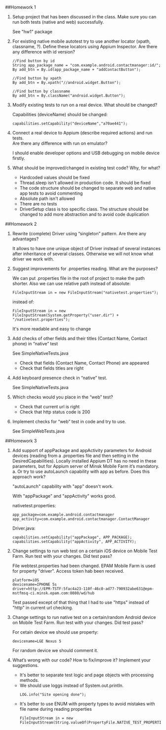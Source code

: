 ##Homework 1

1. Setup project that has been discussed in the class. Make sure you can run both tests (native and web) successfully.<br />

   See "hw1" package

2. For existing native mobile autotest try to use another locator (xpath, classname, ?). 
   Define these locators using Appium Inspector. Are there any difference with id version?<br />

    ```
    //Find button by id
    String app_package_name = "com.example.android.contactmanager:id/";
    By add_btn = By.id(app_package_name + "addContactButton");

    //Find button by xpath
    By add_btn = By.xpath("//android.widget.Button");

    //Find button by classname
    By add_btn = By.className("android.widget.Button");
    ```
   
3. Modify existing tests to run on a real device. What should be changed?<br /> 

   Capabilities (deviceName) should be changed:
    ```
    capabilities.setCapability("deviceName","a70ae441");
    ```
  
4. Connect a real device to Appium (describe required actions) and run tests.<br /> 
   Are there any difference with run on emulator?<br />
    
   I should enable developer options and USB debugging on mobile device firstly.<br />
   
5. What should be improved/changed in existing test code? Why, for what?<br />
    
    * Hardcoded values should be fixed<br />
    * Thread.sleep isn't allowed in production code. It should be fixed<br />
    * The code structure should be changed to separate web and native app tests to avoid commenting<br />
    * Absolute path isn't allowed<br />
    * There are no tests<br />
    * DriverSetup class is too specific class. The structure should be changed to add more abstraction and to avoid code duplication<br />
    
##Homework 2

1. Rewrite (complete) Driver using “singleton” pattern. Are there any advantages?

   It allows to have one unique object of Driver instead of several instances after inheritance of several classes.
   Otherwise we will not know what driver we work with.

2. Suggest improvements for .properties reading. What are the purposes?
   
   We can put .properties file in the root of project to make the path shorter.
   Also we can use relative path instead of absolute:
   ```
   FileInputStream in = new FileInputStream("nativetest.properties");
   ```
   instead of:
   ```
   FileInputStream in = new FileInputStream(System.getProperty("user.dir") + "/nativetest.properties");
   ```
   It's more readable and easy to change

3. Add checks of other fields and their titles (Contact Name, Contact phone) in “native” test
   
   See SimpleNativeTests.java
   * Check that fields (Contact Name, Contact Phone) are appeared
   * Check that fields titles are right 

4. Add keyboard presence check  in “native” test.

   See SimpleNativeTests.java

5. Which checks would you place in the “web” test?
 
   * Check that current url is right
   * Check that http status code is 200

6. Implement checks for “web” test in code and try to use. 
    
   See SimpleWebTests.java
   
##Homework 3

1. Add support of appPackage and appActivity parameters for Android devices 
   (reading from a .properties file and then setting in the DesiredCapabilities). 
   Locally installed Appium DT has no need in these parameters, 
   but for Appium server of Minsk Mobile Farm it’s mandatory.
   a.	Or try to use autoLaunch capability with app as before. Does this approach work?
   
   "autoLaunch" capability with "app" doesn't work. 

   With "appPackage" and "appActivity" works good.
   
   nativetest.properties:
   ```
   app_package=com.example.android.contactmanager
   app_activity=com.example.android.contactmanager.ContactManager
   ```
   
   Driver.java:
   ```
   capabilities.setCapability("appPackage", APP_PACKAGE);
   capabilities.setCapability("appActivity", APP_ACTIVITY);
   ```


2. Change settings to run web test on a certain iOS device on Mobile Test Farm.
   Run test with your changes. Did test pass?

   File webtest.properties had been changed. EPAM Mobile Farm is used for property "driver".
   Access token hab been received.
   ```
   platform=iOS
   devicename=IPHONE 5s
   driver=http://EPM-TSTF:5fac4a23-110f-46c0-ad77-790932abe631@epm-mstfmsq-ci.minsk.epam.com:8080/wd/hub
   ```
   Test passed except of that thing that I had to use "https" instead of "http" in current url checking.

3. Change settings to run native test on a certain/random Android device on Mobile Test Farm. 
   Run test with your changes. Did test pass?
   
   For cetain device we should use property:
   ```
   devicename=LGE Nexus 5
   ```
   For random device we should comment it.
   
4. What’s wrong with our code? How to fix/improve it? Implement your suggestions.

   * It's better to separate test logic and page objects with processing methods.
   * We should use loggs instead of System.out.println.
     ```
     LOG.info("Site opening done");
     ```
   * It's better to use ENUM with property types to avoid mistakes with file name 
     during reading properties
     ```
     FileInputStream in = new FileInputStream(String.valueOf(PropertyFile.NATIVE_TEST_PROPERTIES));
     ```


  